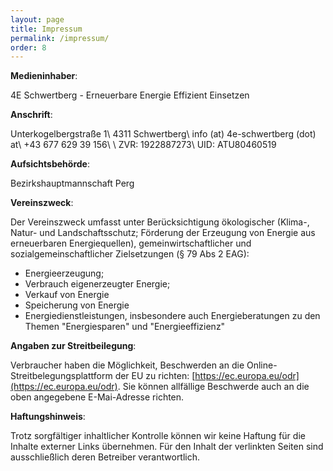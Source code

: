 ```yaml
---
layout: page
title: Impressum
permalink: /impressum/
order: 8
---
```


**Medieninhaber**:

4E Schwertberg - Erneuerbare Energie Effizient Einsetzen

**Anschrift**:

Unterkogelbergstraße 1\\
4311 Schwertberg\\
<i class="fas fa-envelope"></i> info (at) 4e-schwertberg (dot) at\\
<i class="fas fa-phone"></i> +43 677 629 39 156\\
\\
ZVR: 1922887273\\
UID: ATU80460519

**Aufsichtsbehörde**:

Bezirkshauptmannschaft Perg

**Vereinszweck**:

Der Vereinszweck umfasst unter Berücksichtigung ökologischer (Klima-, Natur- und Landschaftsschutz;
Förderung der Erzeugung von Energie aus erneuerbaren Energiequellen), gemeinwirtschaftlicher und
sozialgemeinschaftlicher Zielsetzungen (§ 79 Abs 2 EAG):

- Energieerzeugung;
- Verbrauch eigenerzeugter Energie;
- Verkauf von Energie
- Speicherung von Energie
- Energiedienstleistungen, insbesondere auch Energieberatungen zu den Themen "Energiesparen" und "Energieeffizienz"

**Angaben zur Streitbeilegung**:

Verbraucher haben die Möglichkeit, Beschwerden an die Online-Streitbelegungsplattform der EU zu richten: [https://ec.europa.eu/odr](https://ec.europa.eu/odr).
Sie können allfällige Beschwerde auch an die oben angegebene E-Mai-Adresse richten.

**Haftungshinweis**:

Trotz sorgfältiger inhaltlicher Kontrolle können wir keine Haftung für die Inhalte externer Links übernehmen. Für den Inhalt der verlinkten Seiten sind ausschließlich deren Betreiber verantwortlich. 
